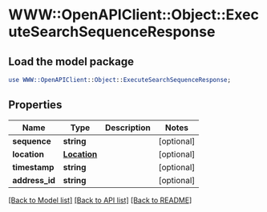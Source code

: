 # WWW::OpenAPIClient::Object::ExecuteSearchSequenceResponse

## Load the model package
```perl
use WWW::OpenAPIClient::Object::ExecuteSearchSequenceResponse;
```

## Properties
Name | Type | Description | Notes
------------ | ------------- | ------------- | -------------
**sequence** | **string** |  | [optional] 
**location** | [**Location**](Location.md) |  | [optional] 
**timestamp** | **string** |  | [optional] 
**address_id** | **string** |  | [optional] 

[[Back to Model list]](../README.md#documentation-for-models) [[Back to API list]](../README.md#documentation-for-api-endpoints) [[Back to README]](../README.md)



